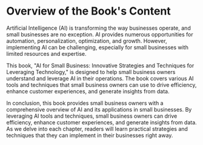 Overview of the Book's Content
============================================

Artificial Intelligence (AI) is transforming the way businesses operate, and small businesses are no exception. AI provides numerous opportunities for automation, personalization, optimization, and growth. However, implementing AI can be challenging, especially for small businesses with limited resources and expertise.

This book, "AI for Small Business: Innovative Strategies and Techniques for Leveraging Technology," is designed to help small business owners understand and leverage AI in their operations. The book covers various AI tools and techniques that small business owners can use to drive efficiency, enhance customer experiences, and generate insights from data.

In conclusion, this book provides small business owners with a comprehensive overview of AI and its applications in small businesses. By leveraging AI tools and techniques, small business owners can drive efficiency, enhance customer experiences, and generate insights from data. As we delve into each chapter, readers will learn practical strategies and techniques that they can implement in their businesses right away.
